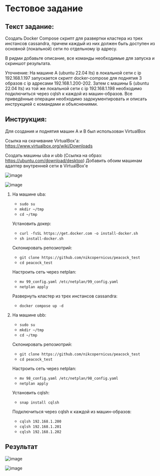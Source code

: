 # Тестовое задание

## Текст задание:

Создать Docker Compose скрипт для развертки кластера из трех инстансов cassandra, причем каждый из них должен быть доступен из основной (локальной) сети по отдельному ip адресу.

В ридми добавьте описание, все команды необходимые для запуска и скриншот результата.

Уточнение:
На машине А (ubuntu 22.04 lts) в локальной сети с ip 192.168.1.197 запускается скрипт docker-compose для поднятия 3 образов с ip адресами 192.168.1.200-202. Затем с машины Б (ubuntu 22.04 lts) из той же локальной сети с ip 192.168.1.198 необходимо подключиться через cqlsh к каждой из машин-образов. Все приведённые операции необходимо задокументировать и описать инструкцией с командами и объяснениями.

## Инструкция:

Для создания и поднятия машин A и B был использован VirtualBox

Ссылка на скачивание VirtualBox'a: https://www.virtualbox.org/wiki/Downloads

Создать машины uba и ubb (Ссылка на образ: https://ubuntu.com/download/desktop) Добавить обоим машинам адаптер внутренней сети в VirtualBox'е 

![image](https://github.com/nikcopernicus/peacock_test/assets/60931253/664947da-6033-46ec-a2a9-11a11c6773ef)

![image](https://github.com/nikcopernicus/peacock_test/assets/60931253/2ce7c7f7-58a4-4067-8c58-bdcbcccd543d)

1. На машине uba:
	- `sudo su`
	- `mkdir ~/tmp`
	- `cd ~/tmp`

	Установить докер:
	- `curl -fsSL https://get.docker.com -o install-docker.sh`
	- `sh install-docker.sh`

	Склонировать репозиотрий:
	- `git clone https://github.com/nikcopernicus/peacock_test`
	- `cd peacock_test`

	Настроить сеть через netplan:
	- `mv 99_config.yaml /etc/netplan/99_config.yaml`
	- `netplan apply`

	Развернуть кластер из трех инстансов cassandra:
	- `docker compose up -d`
1. На машине ubb:
	- `sudo su`
	- `mkdir ~/tmp`
	- `cd ~/tmp`

	Склонировать репозиотрий:
	- `git clone https://github.com/nikcopernicus/peacock_test`
	- `cd peacock_test`

	Настроить сеть через netplan:
	- `mv 98_config.yaml /etc/netplan/98_config.yaml`
	- `netplan apply`

	Установить cqlsh:
	- `snap install cqlsh`

	Подключиться через cqlsh к каждой из машин-образов:
	- `cqlsh 192.168.1.200`
    - `cqlsh 192.168.1.201`
    - `cqlsh 192.168.1.202`

## Результат
![image](https://github.com/nikcopernicus/peacock_test/assets/60931253/d0610425-f5c6-442a-b74c-ec634462aca3)

![image](https://github.com/nikcopernicus/peacock_test/assets/60931253/6e2f8792-d477-48b7-9f29-97b60a6bc9e4)


